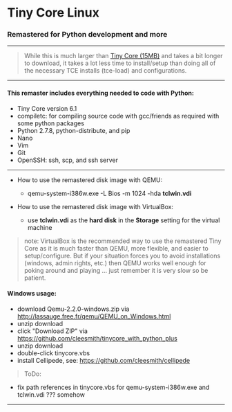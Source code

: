# Tiny Core Linux

### Remastered for Python development and more

***

> While this is much larger than
[Tiny Core (15MB)](http://distro.ibiblio.org/tinycorelinux/downloads.html "Tiny Core")
and takes a bit longer to download, it takes a lot less time to install/setup than doing
all of the necessary TCE installs (tce-load) and configurations.

***

#### This remaster includes everything needed to code with Python:
* Tiny Core version 6.1
* compiletc: for compiling source code with gcc/friends as required with some python packages
* Python 2.7.8, python-distribute, and pip
* Nano
* Vim
* Git
* OpenSSH: ssh, scp, and ssh server

***

* How to use the remastered disk image with QEMU:
  * qemu-system-i386w.exe -L Bios -m 1024 -hda **tclwin.vdi**

* How to use the remastered disk image with VirtualBox:
  * use **tclwin.vdi** as the **hard disk** in the **Storage** setting for the virtual machine

> note: VirtualBox is the recommended way to use the remastered Tiny Core as it is much faster
than QEMU, more flexible, and easier to setup/configure.  But if your situation forces you to
avoid installations (windows, admin rights, etc.) then QEMU works well enough for poking around
and playing ... just remember it is very slow so be patient.

#### Windows usage:
* download Qemu-2.2.0-windows.zip via http://lassauge.free.fr/qemu/QEMU_on_Windows.html
* unzip download
* click "Download ZIP" via https://github.com/cleesmith/tinycore_with_python_plus
* unzip download
* double-click tinycore.vbs
* install Cellipede, see: https://github.com/cleesmith/cellipede

> ToDo:
* fix path references in tinycore.vbs for qemu-system-i386w.exe and tclwin.vdi ??? somehow

***
